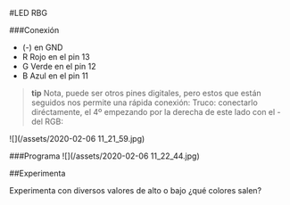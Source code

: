 #LED RBG

###Conexión

* (-) en GND
* R Rojo en el pin 13
* G Verde en el pin 12
* B Azul en el pin 11

>**tip**
>Nota, puede ser otros pines digitales, pero estos que están seguidos nos permite una rápida conexión: Truco: conectarlo diréctamente, el 4º empezando por la derecha de este lado con el - del RGB:

![](/assets/2020-02-06 11_21_59.jpg)

###Programa
![](/assets/2020-02-06 11_22_44.jpg)

##Experimenta

Experimenta con diversos valores de alto o bajo ¿qué colores salen?
